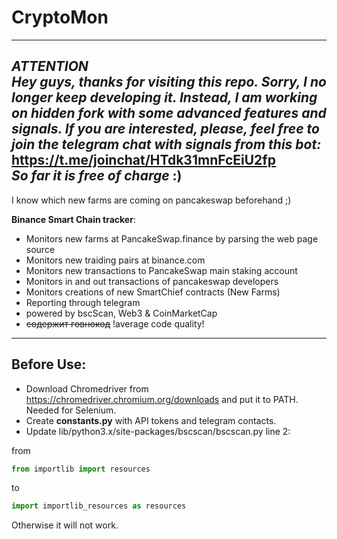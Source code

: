 # CryptoMon
---
*ATTENTION*  
_Hey guys, thanks for visiting this repo. Sorry, I no longer keep developing it. Instead, I am working on hidden fork with some advanced features and signals. If you are interested, please, feel free to join the telegram chat with signals from this bot:_   https://t.me/joinchat/HTdk31mnFcEiU2fp  
_So far it is free of charge_ :)
---
  
I know which new farms are coming on pancakeswap beforehand ;)

**Binance Smart Chain tracker**:
- Monitors new farms at PancakeSwap.finance by parsing the web page source
- Monitors new traiding pairs at binance.com
- Monitors new transactions to PancakeSwap main staking account
- Monitors in and out transactions of pancakeswap developers
- Monitors creations of new SmartChief contracts (New Farms)
- Reporting through telegram
- powered by bscScan, Web3 & CoinMarketCap
- ~~содержит говнокод~~ !average code quality!

***

## Before Use:
- Download Chromedriver from https://chromedriver.chromium.org/downloads and put it to PATH. Needed for Selenium.
- Create **constants.py** with API tokens and telegram contacts.
- Update lib/python3.x/site-packages/bscscan/bscscan.py  line 2:  

from
```python
from importlib import resources
```
to
```python
import importlib_resources as resources
```
Otherwise it will not work.

